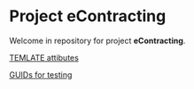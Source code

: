 # Project eContracting

Welcome in repository for project **eContracting**.

[TEMLATE attibutes](./docs/ATTRIBUTES.md)

[GUIDs for testing](./docs/Guids.md)